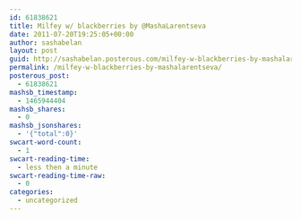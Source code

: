 ```yaml
---
id: 61838621
title: Milfey w/ blackberries by @MashaLarentseva
date: 2011-07-20T19:25:05+00:00
author: sashabelan
layout: post
guid: http://sashabelan.posterous.com/milfey-w-blackberries-by-mashalarentseva
permalink: /milfey-w-blackberries-by-mashalarentseva/
posterous_post:
  - 61838621
mashsb_timestamp:
  - 1465944404
mashsb_shares:
  - 0
mashsb_jsonshares:
  - '{"total":0}'
swcart-word-count:
  - 1
swcart-reading-time:
  - less then a minute
swcart-reading-time-raw:
  - 0
categories:
  - uncategorized
---
```

[](http://instagr.am/p/IG9ew/)